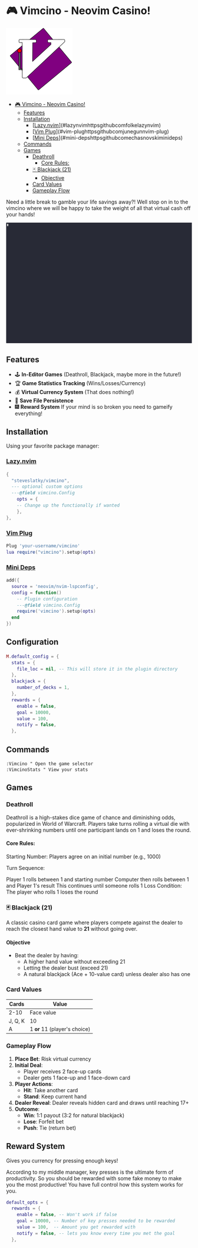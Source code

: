 
# 🎮 Vimcino - Neovim Casino! 

![Vimcino](./assets/vimcino.png) 

<!--toc:start-->
- [🎮 Vimcino - Neovim Casino!](#🎮-vimcino-neovim-casino)
  - [Features](#features)
  - [Installation](#installation)
    - [[Lazy.nvim](https://github.com/folke/lazy.nvim)](#lazynvimhttpsgithubcomfolkelazynvim)
    - [[Vim Plug](https://github.com/junegunn/vim-plug)](#vim-plughttpsgithubcomjunegunnvim-plug)
    - [[Mini Deps](https://github.com/echasnovski/mini.deps)](#mini-depshttpsgithubcomechasnovskiminideps)
  - [Commands](#commands)
  - [Games](#games)
    - [Deathroll](#deathroll)
      - [Core Rules:](#core-rules)
    - [🃏 Blackjack (21)](#🃏-blackjack-21)
      - [Objective](#objective)
    - [Card Values](#card-values)
    - [Gameplay Flow](#gameplay-flow)
<!--toc:end-->

Need a little break to gamble your life savings away?! Well stop on in to the vimcino where we will be happy 
to take the weight of all that virtual cash off your hands!

![Demo GIF](./assets/demo.gif) 

## Features

- 🕹️ **In-Editor Games** (Deathroll, Blackjack, maybe more in the future!)
- 🏆 **Game Statistics Tracking** (Wins/Losses/Currency)
- 💰 **Virtual Currency System** (That does nothing!)
- 🔄 **Save File Persistence** 
- 🎆 **Reward System** If your mind is so broken you need to gameify everything! 

## Installation

Using your favorite package manager:

### [Lazy.nvim](https://github.com/folke/lazy.nvim)
```lua
{
  "steveslatky/vimcino",
  --- optional custom options
  ---@field vimcino.Config
	opts = {
    -- Change up the functionally if wanted
	},
},
```

### [Vim Plug](https://github.com/junegunn/vim-plug)
  ```lua
Plug 'your-username/vimcino'
lua require("vimcino").setup(opts)
```

### [Mini Deps](https://github.com/echasnovski/mini.deps)
```lua
add({
  source = 'neovim/nvim-lspconfig',
  config = function()
    -- Plugin configuration
    ---@field vimcino.Config
    require('vimcino').setup(opts)
  end
})
```

## Configuration

```lua
M.default_config = {
  stats = {
    file_loc = nil, -- This will store it in the plugin directory
  },
  blackjack = {
    number_of_decks = 1,
  },
  rewards = {
    enable = false,
    goal = 10000,
    value = 100,
    notify = false,
  },
  ```

## Commands 

```vim
:Vimcino " Open the game selector 
:VimcinoStats " View your stats
```

## Games 

### Deathroll 


Deathroll is a high-stakes dice game of chance and diminishing odds, popularized in World of Warcraft. Players take turns rolling a virtual die with ever-shrinking numbers until one participant lands on 1 and loses the round.

#### Core Rules:
Starting Number: Players agree on an initial number (e.g., 1000)

Turn Sequence:

Player 1 rolls between 1 and starting number
Computer then rolls between 1 and Player 1's result
This continues until someone rolls 1
Loss Condition: The player who rolls 1 loses the round


### 🃏 Blackjack (21)

A classic casino card game where players compete against the dealer to reach the closest hand value to **21** without going over.

#### Objective
- Beat the dealer by having:
  - A higher hand value without exceeding 21
  - Letting the dealer bust (exceed 21)
  - A natural blackjack (Ace + 10-value card) unless dealer also has one

### Card Values
| Cards | Value |
|-------|-------|
| 2-10  | Face value |
| J, Q, K | 10 |
| A | 1 **or** 11 (player's choice) |

### Gameplay Flow
1. **Place Bet**: Risk virtual currency
2. **Initial Deal**: 
   - Player receives 2 face-up cards
   - Dealer gets 1 face-up and 1 face-down card
3. **Player Actions**:
   - **Hit**: Take another card
   - **Stand**: Keep current hand
4. **Dealer Reveal**: Dealer reveals hidden card and draws until reaching 17+
5. **Outcome**:
   - **Win**: 1:1 payout (3:2 for natural blackjack)
   - **Lose**: Forfeit bet
   - **Push**: Tie (return bet)


## Reward System

Gives you currency for pressing enough keys! 

According to my middle manager, key presses is the ultimate form of productivity. So you should be rewarded with 
some fake money to make you the most productive! You have full control how this system works for you.


```lua
default_opts = {
  rewards = {
    enable = false, -- Won't work if false 
    goal = 10000, -- Number of key presses needed to be rewarded
    value = 100,  -- Amount you get rewarded with
    notify = false, -- lets you know every time you met the goal
  },
```
